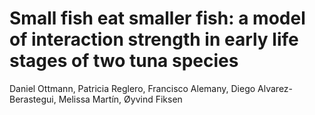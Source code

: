 # Small fish eat smaller fish: a model of interaction strength in early life stages of two tuna species 
Daniel Ottmann, Patricia Reglero, Francisco Alemany, Diego Alvarez-Berastegui, Melissa Martín, Øyvind Fiksen
